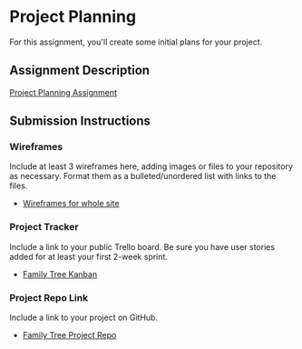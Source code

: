 # Project Planning
For this assignment, you'll create some initial plans for your project.

## Assignment Description
[Project Planning Assignment](https://education.launchcode.org/liftoff/modules/assignments/project-planning)

## Submission Instructions

### Wireframes

Include at least 3 wireframes here, adding images or files to your repository as necessary. Format them as a bulleted/unordered list with links to the files.
- [Wireframes for whole site](Family%20Tree%20Project%20Wireframes.pdf)

### Project Tracker

Include a link to your public Trello board. Be sure you have user stories added for at least your first 2-week sprint.
- [Family Tree Kanban](https://trello.com/b/4YeLWqGq/family-tree)

### Project Repo Link

Include a link to your project on GitHub.
- [Family Tree Project Repo](https://github.com/Jan-23-Liftoff-KC/team-michael-group-repo.git)
